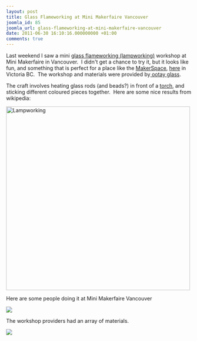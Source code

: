 ```yaml
---
layout: post
title: Glass Flameworking at Mini Makerfaire Vancouver
joomla_id: 85
joomla_url: glass-flameworking-at-mini-makerfaire-vancouver
date: 2011-06-30 16:10:16.000000000 +01:00
comments: true
---
```

<p>Last weekend I saw a mini <a href="http://en.wikipedia.org/wiki/Lampworking" title="Wikipedia: Lampworking">glass flameworking (lampworking)</a> workshop at Mini Makerfaire in Vancouver.  I didn't get a chance to try it, but it looks like fun, and something that is perfect for a place like the <a href="http://www.makerspace.ca/" title="MakerSpace">MakerSpace</a>, <a href="http://maps.google.com/maps?q=6438+Central+Saanich+Rd,+Central+Saanich,+BC+V8Z+5T7,+Canada&amp;hl=en&amp;sll=48.543433,-123.468475&amp;sspn=0.137288,0.307274&amp;z=16" title="6438 Central Saanich Rd, Central Saanich, BC V8Z 5T7, Canada">here</a> in Victoria BC.  The workshop and materials were provided by<a href="http://ootay.ca/" title="ootay glass"> ootay glass</a>.</p>
<p>The craft involves heating glass rods (and beads?) in front of a <a href="http://www.torchbeads.com/about.htm" title="Torch">torch</a>, and sticking different coloured pieces together.  Here are some nice results from wikipedia:</p>
<p><img src="http://upload.wikimedia.org/wikipedia/commons/2/29/Lampwork2.jpg" border="0" alt="Lampworking" height="500" /></p>
<p>Here are some people doing it at Mini Makerfaire Vancouver</p>
<p><img src="{{ site.baseurl }}/images/images/stories/glasslampwork.jpg" border="0" /></p>
<p>The workshop providers had an array of materials.</p>
<p><img src="{{ site.baseurl }}/images/images/stories/glassworksupplies.jpg" border="0" /></p>
